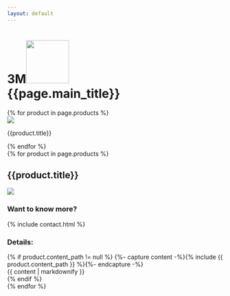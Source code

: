```yaml
---
layout: default
---
```


<div class="_fragment-autofilm-banner" style="background-image: url('{{ site.baseurl }}/assets/img/{{ page.bg }}')">
    <div class="content">
        <div class="container text-center">
            <h1 class="text-shadow animated fadeInDown text-nowrap"><span class="text-hide">3M</span><img width="100" src="{{ site.baseurl }}/assets/img/3M.png" /><br class="d-md-none"/> {{page.main_title}}</h1>
        </div>
    </div>
</div>

<div class="section-light _fragment-products-slick">
<div class="slide-product container">
    {% for product in page.products %}
        <div>
            <img class="box-shadow img-fluid" src="{{site.url}}/assets/img/{{product.image}}">
            <p class="text-center mx-auto">{{product.title}}</p>
        </div>
    {% endfor %}
</div>
<div class="main-product container-fluid mx-auto">
{% for product in page.products %}
        <div class="container-fluid">
            <h2 class="text-center mx-auto">{{product.title}}</h2>
            <div class="row pt-2">
                <div class="col-12 col-md-6">
                    <img class="box-shadow img-fluid" src="{{site.url}}/assets/img/{{product.image}}">
                    <div class="mt-2 text-center">
                            <h3>Want to know more?</h3>
                            {% include contact.html %}
                    </div>
                </div>
                <div class="col-12 col-md-6">
                    <h3>Details:</h3>
                    {% if product.content_path != null %}
                        {%- capture content -%}{% include {{ product.content_path }} %}{%- endcapture -%}
                        <div class="api-doc api-off api-definition" id="debugging">{{ content | markdownify }}</div>
                    {% endif %}
                </div>
            </div>
        </div>
{% endfor %}
</div>

</div>

<script>
 $('.main-product').slick({
  slidesToShow: 1,
  slidesToScroll: 1,
  arrows: false,
  fade: true,
  asNavFor: '.slide-product',
  adaptiveHeight: true,
  swipe:false
});
$('.slide-product').slick({
  slidesToShow: {% if page.products.size >= 3 %} 3 {% else %} {{ page.products|size }} {% endif %},
  slidesToScroll: 1,
  asNavFor: '.main-product',
  dots: true,
  centerMode: true,
  focusOnSelect: true,
  responsive: [
    {
      breakpoint: 768,
      settings: {
        arrows: true,
        centerMode: true,
        centerPadding: '40px',
        slidesToShow: 2
      }
    },
    {
      breakpoint: 480,
      settings: {
        arrows: true,
        centerMode: true,
        centerPadding: '40px',
        slidesToShow: 1
      }
    }
  ]
});
</script>

